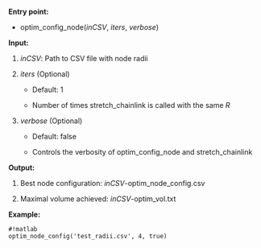 **Entry point:**

* optim\_config\_node(_inCSV_, _iters_, _verbose_)

**Input:**

1. _inCSV_: Path to CSV file with node radii

2. _iters_ (Optional)

    * Default: 1

    * Number of times stretch\_chainlink is called with the same _R_

3. _verbose_ (Optional)

    * Default: false

    * Controls the verbosity of optim\_config\_node and stretch\_chainlink

**Output:**

1. Best node configuration: _inCSV_-optim_node_config.csv

2. Maximal volume achieved: _inCSV_-optim_vol.txt

**Example:**
```
#!matlab
optim_node_config('test_radii.csv', 4, true)
```